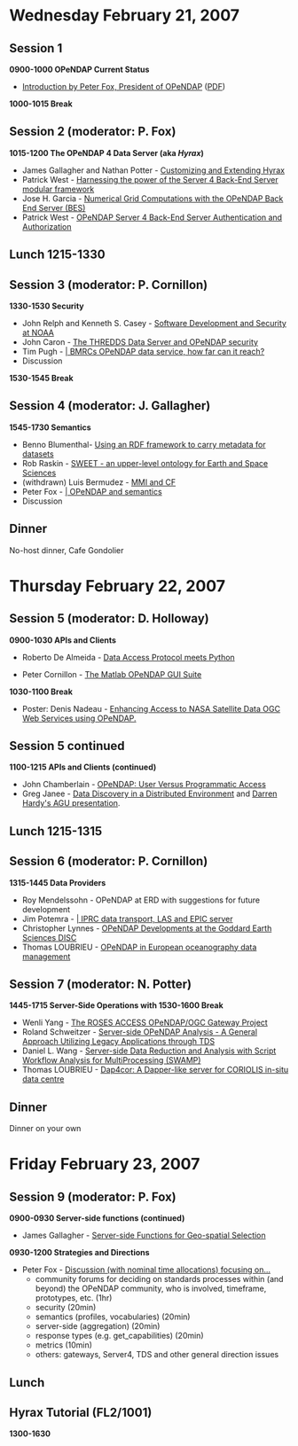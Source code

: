 # Wednesday February 21, 2007

## Session 1

**0900-1000 OPeNDAP Current Status**

- [Introduction by Peter Fox, President of
  OPeNDAP](Media:Friday_summary.ppt "wikilink")
  ([PDF](Media:Friday_summary.pdf "wikilink"))

**1000-1015 Break**

## Session 2 (moderator: P. Fox)

**1015-1200 The OPeNDAP 4 Data Server (aka *Hyrax*)**

- James Gallagher and Nathan Potter - [Customizing and Extending
  Hyrax](Media:Hyrax-introduction-customization-02.21.2007.ppt "wikilink")
- Patrick West - [Harnessing the power of the Server 4 Back-End Server
  modular framework](Media:OPeNDAP_Workshop_BES.ppt "wikilink")
- Jose H. Garcia - [Numerical Grid Computations with the OPeNDAP Back
  End Server (BES)](Media:GRID_OPENDAP.ppt "wikilink")
- Patrick West - [OPeNDAP Server 4 Back-End Server Authentication and
  Authorization](Media:OPeNDAP_Workshop_SSL.ppt "wikilink")

## Lunch 1215-1330

## Session 3 (moderator: P. Cornillon)

**1330-1530 Security**

- John Relph and Kenneth S. Casey - [Software Development and Security
  at NOAA](Media:OPeNDAP_Security_Feb2007.ppt "wikilink")
- John Caron - [The THREDDS Data Server and OPeNDAP
  security](Media:OpendapSecurity.ppt "wikilink")
- Tim Pugh - [\| BMRCs OPeNDAP data service, how far can it
  reach?](http://wiki.opendap.org/twiki/pub/Developers/DevMeeting2007Program/2007_OPeNDAP_Dev_Meeting_BMRC.ppt)
- Discussion

**1530-1545 Break**

## Session 4 (moderator: J. Gallagher)

**1545-1730 Semantics**

- Benno Blumenthal- [Using an RDF framework to carry metadata for
  datasets](Media:OpenDAP2007.ppt "wikilink")
- Rob Raskin - [SWEET - an upper-level ontology for Earth and Space
  Sciences](Media:Sweet-opendap.ppt "wikilink")
- (withdrawn) Luis Bermudez - [MMI and
  CF](Media:Semanticsandopendap.pdf "wikilink")
- Peter Fox - [\| OPeNDAP and
  semantics](http://wiki.opendap.org/twiki/pub/Developers/DevMeeting2007Program/OPeNDAPSemantics_Fox_20070221.ppt)
- Discussion

## Dinner

No-host dinner, Cafe Gondolier

# Thursday February 22, 2007

## Session 5 (moderator: D. Holloway)

**0900-1030 APIs and Clients**

- Roberto De Almeida - [Data Access Protocol meets
  Python](Media:OPeNDAPDevelopersMeeting2007_Python.ppt "wikilink")

<!-- -->

- Peter Cornillon - [The Matlab OPeNDAP GUI
  Suite](Media:2007-02-DevelopersMeeting.pdf "wikilink")

**1030-1100 Break**

- Poster: Denis Nadeau - [Enhancing Access to NASA Satellite Data OGC
  Web Services using OPeNDAP.](Media:OPeNDAP_nadeau_2.jpg "wikilink")

## Session 5 continued

**1100-1215 APIs and Clients (continued)**

- John Chamberlain - [OPeNDAP: User Versus Programmatic
  Access](Media:2007_DevWorkshop_Chamberlain.ppt "wikilink")
- Greg Janee - [Data Discovery in a Distributed
  Environment](Media:janee.pdf "wikilink") and [Darren Hardy's AGU
  presentation](Media:janee-hardy.pdf "wikilink").

## Lunch 1215-1315

## Session 6 (moderator: P. Cornillon)

**1315-1445 Data Providers**

- Roy Mendelssohn - OPeNDAP at ERD with suggestions for future
  development
- Jim Potemra - [\| IPRC data transport, LAS and EPIC
  server](http://wiki.opendap.org/twiki/pub/Developers/DevMeeting2007Program/APDRCOPeNDAP.ppt)
- Christopher Lynnes - [OPeNDAP Developments at the Goddard Earth
  Sciences DISC](Media:OpenDAP07.ppt "wikilink")
- Thomas LOUBRIEU - [OPeNDAP in European oceanography data
  management](Media:boulder-mersea-opendap.ppt "wikilink")

## Session 7 (moderator: N. Potter)

**1445-1715 Server-Side Operations with 1530-1600 Break**

- Wenli Yang - [The ROSES ACCESS OPeNDAP/OGC Gateway
  Project](Media:OPeNDAPDevelopersMeeting2007WCS.ppt "wikilink")
- Roland Schweitzer - [Server-side OPeNDAP Analysis - A General Approach
  Utilizing Legacy Applications through
  TDS](Media:RHS-OPeNDAP_Dev_Con.ppt "wikilink")
- Daniel L. Wang - [Server-side Data Reduction and Analysis with Script
  Workflow Analysis for MultiProcessing
  (SWAMP)](Media:sld_WZJ07b.pdf "wikilink")
- Thomas LOUBRIEU - [Dap4cor: A Dapper-like server for CORIOLIS in-situ
  data centre](Media:boulder-dap4cor_presentation.ppt "wikilink")

## Dinner

Dinner on your own

# Friday February 23, 2007

## Session 9 (moderator: P. Fox)

**0900-0930 Server-side functions (continued)**

- James Gallagher - [Server-side Functions for Geo-spatial
  Selection](Media:Server-side-functions-02.22.2007.ppt "wikilink")

**0930-1200 Strategies and Directions**

- Peter Fox - [Discussion (with nominal time allocations) focusing
  on...](Media:Friday.ppt "wikilink")
  - community forums for deciding on standards processes within (and
    beyond) the OPeNDAP community, who is involved, timeframe,
    prototypes, etc. (1hr)
  - security (20min)
  - semantics (profiles, vocabularies) (20min)
  - server-side (aggregation) (20min)
  - response types (e.g. get_capabilities) (20min)
  - metrics (10min)
  - others: gateways, Server4, TDS and other general direction issues

## Lunch

## Hyrax Tutorial (FL2/1001)

**1300-1630**